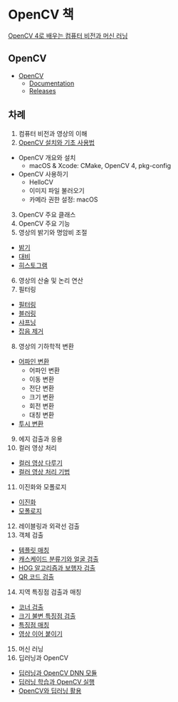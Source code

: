 # OpenCV 책

[OpenCV 4로 배우는 컴퓨터 비전과 머신 러닝](https://github.com/sunkyoo/opencv4cvml)

## OpenCV

- [OpenCV](https://opencv.org/)
  - [Documentation](https://docs.opencv.org/master/)
  - [Releases](https://opencv.org/releases/)

## 차례

1. 컴퓨터 비전과 영상의 이해
2. [OpenCV 설치와 기초 사용법](2장/README.md)
  - OpenCV 개요와 설치
    - macOS & Xcode: CMake, OpenCV 4, pkg-config
  - OpenCV 사용하기
    - HelloCV
    - 이미지 파일 불러오기
    - 카메라 권한 설정: macOS
3. OpenCV 주요 클래스
4. OpenCV 주요 기능
5. 영상의 밝기와 명암비 조절
  - [밝기](5장/brightness.md)
  - [대비](5장/constrast.md)
  - [히스토그램](5장/histogram.md)
6. 영상의 산술 및 논리 연산
7. 필터링
  - [필터링](7장/filter.md)
  - [블러링](7장/blur.md)
  - [샤프닝](7장/sharpening.md)
  - [잡음 제거](7장/noiseReduction.md)
8. 영상의 기하학적 변환
  - [어파인 변환](8장/affine.md)
    - 어파인 변환
    - 이동 변환
    - 전단 변환
    - 크기 변환
    - 회전 변환
    - 대칭 변환
  - [투시 변환](8장/perspective.md)
9. 에지 검출과 응용
10. 컬러 영상 처리
  - [컬러 영상 다루기](10장/Color_1.md)
  - [컬러 영상 처리 기법](10장/Color_2.md)
11. 이진화와 모폴로지
  - [이진화](11장/binarization.md)
  - [모폴로지](11장/morphology.md)
12. 레이블링과 외곽선 검출
13. 객체 검출
  - [템플릿 매칭](13장/template.md)
  - [캐스케이드 분류기와 얼굴 검출](13장/cascade.md)
  - [HOG 알고리즘과 보행자 검출](13장/HOG.md)
  - [QR 코드 검출](13장/QRCode.md)
14. 지역 특징점 검출과 매칭
  - [코너 검출](14장/corner.md)
  - [크기 불변 특징점 검출](14장/sift.md)
  - [특징점 매칭](14장/matching.md)
  - [영상 이어 붙이기](14장/stitching.md)
15. 머신 러닝
16. 딥러닝과 OpenCV
  - [딥러닝과 OpenCV DNN 모듈](16장/16_1.md)
  - [딥러닝 학습과 OpenCV 실행](16장/16_2.md)
  - [OpenCV와 딥러닝 활용](16장/16_3.md)

